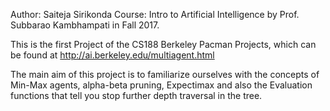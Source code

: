 Author: Saiteja Sirikonda
Course: Intro to Artificial Intelligence by Prof. Subbarao Kambhampati in Fall 2017.

This is the first Project of the CS188 Berkeley Pacman Projects, which can be found at http://ai.berkeley.edu/multiagent.html

The main aim of this project is to familiarize ourselves with the concepts of Min-Max agents, alpha-beta pruning, Expectimax and also the Evaluation functions that tell you stop further depth traversal in the tree. 